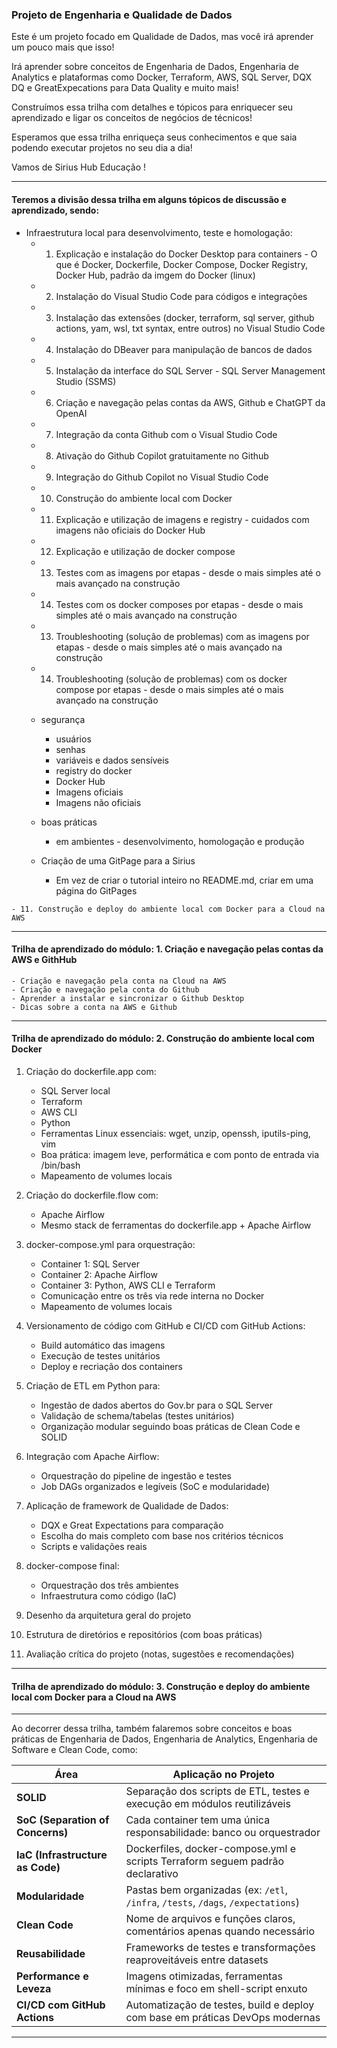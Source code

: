 ### Projeto de Engenharia e Qualidade de Dados

Este é um projeto focado em Qualidade de Dados, mas você irá aprender um pouco mais que isso!

Irá aprender sobre conceitos de Engenharia de Dados, Engenharia de Analytics e plataformas como Docker, Terraform, AWS, SQL Server, DQX DQ e GreatExpecations para Data Quality e muito mais!

Construímos essa trilha com detalhes e tópicos para enriquecer seu aprendizado e ligar os conceitos de negócios de técnicos!

Esperamos que essa trilha enriqueça seus conhecimentos e que saia podendo executar projetos no seu dia a dia!

Vamos de Sirius Hub Educação !

---

#### Teremos a divisão dessa trilha em alguns tópicos de discussão e aprendizado, sendo:
   - Infraestrutura local para desenvolvimento, teste e homologação:
      - 1. Explicação e instalação do Docker Desktop para containers - O que é Docker, Dockerfile, Docker Compose, Docker Registry, Docker Hub, padrão da imgem do Docker (linux)
      - 2. Instalação do Visual Studio Code para códigos e integrações
      - 3. Instalação das extensões (docker, terraform, sql server, github actions, yam, wsl, txt syntax, entre outros) no Visual Studio Code
      - 4. Instalação do DBeaver para manipulação de bancos de dados
      - 5. Instalação da interface do SQL Server - SQL Server Management Studio (SSMS)
      - 6. Criação e navegação pelas contas da AWS, Github e ChatGPT da OpenAI
      - 7. Integração da conta Github com o Visual Studio Code
      - 8. Ativação do Github Copilot gratuitamente no Github
      - 9. Integração do Github Copilot no Visual Studio Code
      - 10. Construção do ambiente local com Docker
      - 11. Explicação e utilização de imagens e registry - cuidados com imagens não oficiais do Docker Hub
      - 12. Explicação e utilização de docker compose
      - 13. Testes com as imagens por etapas - desde o mais simples até o mais avançado na construção
      - 14. Testes com os docker composes por etapas - desde o mais simples até o mais avançado na construção
      - 13. Troubleshooting (solução de problemas) com as imagens por etapas - desde o mais simples até o mais avançado na construção
      - 14. Troubleshooting (solução de problemas) com os docker compose por etapas - desde o mais simples até o mais avançado na construção

      - segurança
         - usuários
         - senhas
         - variáveis e dados sensíveis
         - registry do docker
         - Docker Hub
         - Imagens oficiais
         - Imagens não oficiais
      - boas práticas
         - em ambientes - desenvolvimento, homologação e produção
     - Criação de uma GitPage para a Sirius
       - Em vez de criar o tutorial inteiro no README.md, criar em uma página do GitPages


    - 11. Construção e deploy do ambiente local com Docker para a Cloud na AWS

---

#### Trilha de aprendizado do módulo: 1. Criação e navegação pelas contas da AWS e GithHub
    - Criação e navegação pela conta na Cloud na AWS
    - Criação e navegação pela conta do Github
    - Aprender a instalar e sincronizar o Github Desktop
    - Dicas sobre a conta na AWS e Github
---

#### Trilha de aprendizado do módulo: 2. Construção do ambiente local com Docker

1. Criação do dockerfile.app com:
   - SQL Server local
   - Terraform
   - AWS CLI
   - Python
   - Ferramentas Linux essenciais: wget, unzip, openssh, iputils-ping, vim
   - Boa prática: imagem leve, performática e com ponto de entrada via /bin/bash
   - Mapeamento de volumes locais

2. Criação do dockerfile.flow com:
   - Apache Airflow
   - Mesmo stack de ferramentas do dockerfile.app + Apache Airflow

3. docker-compose.yml para orquestração:
   - Container 1: SQL Server
   - Container 2: Apache Airflow
   - Container 3: Python, AWS CLI e Terraform
   - Comunicação entre os três via rede interna no Docker
   - Mapeamento de volumes locais

4. Versionamento de código com GitHub e CI/CD com GitHub Actions:
   - Build automático das imagens
   - Execução de testes unitários
   - Deploy e recriação dos containers

5. Criação de ETL em Python para:
   - Ingestão de dados abertos do Gov.br para o SQL Server
   - Validação de schema/tabelas (testes unitários)
   - Organização modular seguindo boas práticas de Clean Code e SOLID

6. Integração com Apache Airflow:
   - Orquestração do pipeline de ingestão e testes
   - Job DAGs organizados e legíveis (SoC e modularidade)

7. Aplicação de framework de Qualidade de Dados:
   - DQX e Great Expectations para comparação
   - Escolha do mais completo com base nos critérios técnicos
   - Scripts e validações reais

8. docker-compose final:
   - Orquestração dos três ambientes
   - Infraestrutura como código (IaC)

9. Desenho da arquitetura geral do projeto

10. Estrutura de diretórios e repositórios (com boas práticas)

11. Avaliação crítica do projeto (notas, sugestões e recomendações)

---

#### Trilha de aprendizado do módulo: 3. Construção e deploy do ambiente local com Docker para a Cloud na AWS

---

Ao decorrer dessa trilha, também falaremos sobre conceitos e boas práticas de Engenharia de Dados, Engenharia de Analytics, Engenharia de Software e Clean Code, como:

| Área                             | Aplicação no Projeto                                                              |
| -------------------------------- | --------------------------------------------------------------------------------- |
| **SOLID**                        | Separação dos scripts de ETL, testes e execução em módulos reutilizáveis          |
| **SoC (Separation of Concerns)** | Cada container tem uma única responsabilidade: banco ou orquestrador              |
| **IaC (Infrastructure as Code)** | Dockerfiles, docker-compose.yml e scripts Terraform seguem padrão declarativo     |
| **Modularidade**                 | Pastas bem organizadas (ex: `/etl`, `/infra`, `/tests`, `/dags`, `/expectations`) |
| **Clean Code**                   | Nome de arquivos e funções claros, comentários apenas quando necessário           |
| **Reusabilidade**                | Frameworks de testes e transformações reaproveitáveis entre datasets              |
| **Performance e Leveza**         | Imagens otimizadas, ferramentas mínimas e foco em shell-script enxuto             |
| **CI/CD com GitHub Actions**     | Automatização de testes, build e deploy com base em práticas DevOps modernas      |

---
